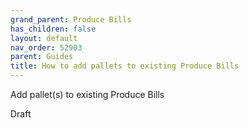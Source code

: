 ```yaml
---
grand_parent: Produce Bills
has_children: false
layout: default
nav_order: 52903
parent: Guides
title: How to add pallets to existing Produce Bills
---
```


Add pallet(s) to existing Produce Bills

Draft